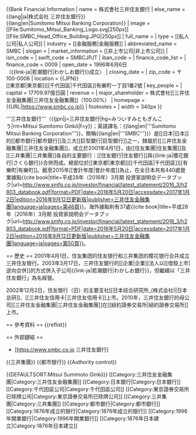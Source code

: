 {{Bank Financial Information
| name                          = 株式會社三井住友銀行
| else_name                     = {{lang|ja|株式会社 三井住友銀行}}<br/>{{lang|en|Sumitomo Mitsui Banking Corporation}}
| image                         = [[File:Sumitomo_Mitsui_Banking_Logo.svg|250px]]<br/>[[File:SMBC_Head_Office_Building.JPG|250px]]
| full_name                     = 
| type                          = [[私人公司|私人公司]] 
| industry                      = [[金融服務|金融服務]]
| abbreviated_name              = SMBC
| slogan                        = 
| market_information            = [[非上市公司|非上市公司]]
| isin_code                     = 
| swift_code                    = SMBCJPJT
| iban_code                     =
| finance_code_list = 
| finance_code                  = 0009
| open_date                     = 1996年6月6日<br/>（{{link-ja|若潮銀行|わかしお銀行}}成立）
| closing_date                  =
| zip_code                      = 〒100-0006
| location                      = {{JPN}}<br/>[[東京都|東京都]][[千代田區|千代田區]]有樂町一丁目1番2號
| key_people                    = 
| capital                       = 17709.97億日圓
| revenue                       = 
| major_shareholder             = 株式會社[[三井住友金融集團|三井住友金融集團]]（100.00%）
| homepage                      = {{URL|https://www.smbc.co.jp}}
| footnotes                     =
| width                         = 340px
}}

'''三井住友銀行'''（{{jpn|j=三井住友銀行|hg=みついすみともぎんこう|rm=Mitsui Sumitomo Ginkō|f=y}}；英語譯名：{{lang|en|'''Sumitomo Mitsui Banking Corporation'''}}，簡稱{{lang|en|'''SMBC'''}}）是[[日本|日本]]的[[都市銀行|都市銀行]]及三大[[巨型銀行|巨型銀行]]之一，隸屬於[[三井住友金融集團|三井住友金融集團]]，成立於2001年4月1日，由[[住友集團|住友集團]]及[[三井集團|三井集團]]各自的主要銀行：[[住友銀行|住友銀行]]與{{link-ja|櫻花銀行|さくら銀行}}合併而成。總部位於[[東京都|東京都]][[千代田區|千代田區]][[有樂町|有樂町]]。截至2015年[[會計年度|會計年度]]為止，在全日本共有440處營業據點<ref>{{cite book|title=平成28年（2016年）3月期 投資家説明会データブック|url=http://www.smfg.co.jp/investor/financial/latest_statement/2016_3/h2803_databook.pdf|format=PDF|date=2016年5月20日|accessdate=2017年1月2日|edition=2016年9月12日更新版|publisher=三井住友金融集團|language=ja|pages=第46頁}}</ref>，海外據點則有37處<ref>{{cite book|title=平成28年（2016年）3月期 投資家説明会データブック|url=http://www.smfg.co.jp/investor/financial/latest_statement/2016_3/h2803_databook.pdf|format=PDF|date=2016年5月20日|accessdate=2017年1月2日|edition=2016年9月12日更新版|publisher=三井住友金融集團|language=ja|pages=第50頁}}</ref>。

== 歷史 ==
2001年4月1日，住友集团的住友银行和三井集团的樱花银行合并成立三井住友银行。2003年3月17日，三井住友銀行的[[企業|企業]]法人以[[借殼上市|逆向合併]]的方式併入子公司{{link-ja|若潮銀行|わかしお銀行}}，但繼續以「三井住友銀行」為名經營。

2002年12月2日，住友银行（旧）的主要支社[[日本综合研究所_(株式会社)|日本总研]]、[[三井住友信用卡|三井住友信用卡]]上市。2010年，三井住友銀行的母公司[[三井住友金融集團|三井住友金融集團]]在[[紐約證券交易所|紐約證券交易所]]上市。

== 參考資料 ==
{{reflist}}

== 外部鏈結  ==
* [https://www.smbc.co.jp 三井住友銀行]

{{三井集團}}
{{都市银行}}
{{Authority control}}

{{DEFAULTSORT:Mitsui Sumimoto Ginkō}}
[[Category:三井住友金融集團|Category:三井住友金融集團]]
[[Category:日本銀行|Category:日本銀行]]
[[Category:千代田區公司|Category:千代田區公司]]
[[Category:東京證券交易所已除牌公司|Category:東京證券交易所已除牌公司]]
[[Category:三井集團|Category:三井集團]]
[[Category:都市銀行|Category:都市銀行]]
[[Category:1876年成立的银行|Category:1876年成立的银行]]
[[Category:1996年開業銀行|Category:1996年開業銀行]]
[[Category:1876年日本建立|Category:1876年日本建立]]